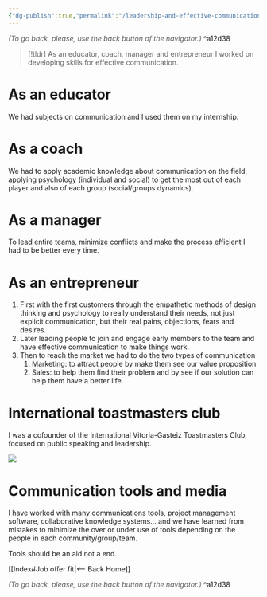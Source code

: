 ```yaml
---
{"dg-publish":true,"permalink":"/leadership-and-effective-communication/"}
---
```




<div class="transclusion internal-embed is-loaded"><div class="markdown-embed">




<font color="#595959">*(To go back, please, use the back button of the navigator.)*</font> 
^a12d38



</div></div>


> [!tldr]
> As an educator, coach, manager and entrepreneur I worked on developing skills for effective communication.

# As an educator

We had subjects on communication and I used them on my internship.

# As a coach

We had to apply academic knowledge about communication on the field, applying psychology (individual and social) to get the most out of each player and also of each group (social/groups dynamics).

# As a manager

To lead entire teams, minimize conflicts and make the process efficient I had to be better every time.

# As an entrepreneur

1. First with the first customers through the empathetic methods of design thinking and psychology to really understand their needs, not just explicit communication, but their real pains, objections, fears and desires.
2. Later leading people to join and engage early members to the team and have effective communication to make things work.
3. Then to reach the market we had to do the two types of communication
	1. Marketing: to attract people by make them see our value proposition
	2. Sales: to help them find their problem and by see if our solution can help them have a better life.

# International toastmasters club

I was a cofounder of the International Vitoria-Gasteiz Toastmasters Club, focused on public speaking and leadership.

![](https://sfdhr.org/sites/default/files/images/Employees/toastmasters.jpg)

# Communication tools and media

I have worked with many communications tools, project management software, collaborative knowledge systems… and we have learned from mistakes to minimize the over or under use of tools depending on the people in each community/group/team.

Tools should be an aid not a end.


<div class="transclusion internal-embed is-loaded"><div class="markdown-embed">





[[Index#Job offer fit\|<-- Back Home]]

<div class="transclusion internal-embed is-loaded"><div class="markdown-embed">




<font color="#595959">*(To go back, please, use the back button of the navigator.)*</font> 
^a12d38



</div></div>


</div></div>

